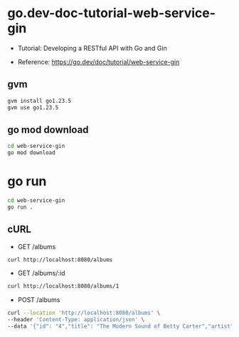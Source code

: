 # go.dev-doc-tutorial-web-service-gin

- Tutorial: Developing a RESTful API with Go and Gin

- Reference: https://go.dev/doc/tutorial/web-service-gin

## gvm

```sh
gvm install go1.23.5
gvm use go1.23.5
```

## go mod download

```sh
cd web-service-gin
go mod download
```

# go run

```sh
cd web-service-gin
go run .
```

## cURL

- GET /albums

```sh
curl http://localhost:8080/albums
```

- GET /albums/:id

```sh
curl http://localhost:8080/albums/1
```

- POST /albums

```sh
curl --location 'http://localhost:8080/albums' \
--header 'Content-Type: application/json' \
--data '{"id": "4","title": "The Modern Sound of Betty Carter","artist": "Betty Carter","price": 49.99}'
```